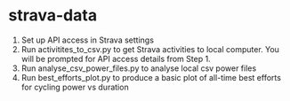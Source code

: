 # strava-data

1. Set up API access in Strava settings
2. Run activitites_to_csv.py to get Strava activities to local computer. You will be prompted for API access details from Step 1.
3. Run analyse_csv_power_files.py to analyse local csv power files
4. Run best_efforts_plot.py to produce a basic plot of all-time best efforts for cycling power vs duration 
